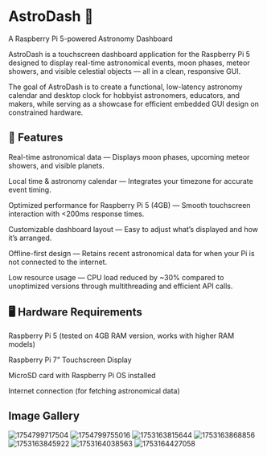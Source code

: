 # AstroDash 🚀
A Raspberry Pi 5-powered Astronomy Dashboard

AstroDash is a touchscreen dashboard application for the Raspberry Pi 5 designed to display real-time astronomical events, moon phases, meteor showers, and visible celestial objects — all in a clean, responsive GUI.

The goal of AstroDash is to create a functional, low-latency astronomy calendar and desktop clock for hobbyist astronomers, educators, and makers, while serving as a showcase for efficient embedded GUI design on constrained hardware.

## 🌌 Features
Real-time astronomical data — Displays moon phases, upcoming meteor showers, and visible planets.

Local time & astronomy calendar — Integrates your timezone for accurate event timing.

Optimized performance for Raspberry Pi 5 (4GB) — Smooth touchscreen interaction with <200ms response times.

Customizable dashboard layout — Easy to adjust what’s displayed and how it’s arranged.

Offline-first design — Retains recent astronomical data for when your Pi is not connected to the internet.

Low resource usage — CPU load reduced by ~30% compared to unoptimized versions through multithreading and efficient API calls.

## 🖥 Hardware Requirements
Raspberry Pi 5 (tested on 4GB RAM version, works with higher RAM models)

Raspberry Pi 7” Touchscreen Display 

MicroSD card with Raspberry Pi OS installed

Internet connection (for fetching astronomical data)

## Image Gallery

![1754799717504](https://github.com/user-attachments/assets/fcc7ff2e-e901-4dea-9b96-7b57cf2180d5)
![1754799755016](https://github.com/user-attachments/assets/5260b21c-9226-4719-8bbe-056a3b13731a)
![1753163815644](https://github.com/user-attachments/assets/6b3bab4b-924b-4e9b-a825-3a169d3762f5)
![1753163868856](https://github.com/user-attachments/assets/b74f8662-f3db-4a9b-8073-7fe191bf2c09)
![1753163845922](https://github.com/user-attachments/assets/3c0cdfcd-38ac-4f40-afe2-df3b490b27af)
![1753164038563](https://github.com/user-attachments/assets/0e2dc298-b596-4d46-9903-a0d4a1e48623)
![1753164427058](https://github.com/user-attachments/assets/3dc70a11-b813-4b72-b5fd-de90479365f9)
